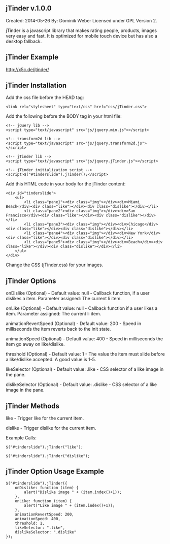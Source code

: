 jTinder v.1.0.0
-------------------------
Created: 2014-05-26
By: Dominik Weber
Licensed under GPL Version 2.

jTinder is a javascript library that makes rating people, products, images very easy and fast. It is optimized for mobile touch device but has also a desktop fallback.

jTinder Example
-------------------------
http://x5c.de/jtinder/

jTinder Installation
-------------------------

Add the css file before the HEAD tag:
```
<link rel="stylesheet" type="text/css" href="css/jTinder.css">
```

Add the following before the BODY tag in your html file:
```
<!-- jQuery lib -->
<script type="text/javascript" src="js/jquery.min.js"></script>

<!-- transform2d lib -->
<script type="text/javascript" src="js/jquery.transform2d.js"></script>

<!-- jTinder lib -->
<script type="text/javascript" src="js/jquery.jTinder.js"></script>

<!-- jTinder initialization script -->
<script>$("#tinderslide").jTinder();</script>
```

Add this HTML code in your body for the jTinder content:
```
<div id="tinderslide">
    <ul>
        <li class="pane1"><div class="img"></div><div>Miami Beach</div><div class="like"></div><div class="dislike"></div></li>
        <li class="pane2"><div class="img"></div><div>San Francisco</div><div class="like"></div><div class="dislike"></div></li>
        <li class="pane3"><div class="img"></div><div>Chicago</div><div class="like"></div><div class="dislike"></div></li>
        <li class="pane4"><div class="img"></div><div>New York</div><div class="like"></div><div class="dislike"></div></li>
        <li class="pane5"><div class="img"></div><div>Beach</div><div class="like"></div><div class="dislike"></div></li>
    </ul>
</div>
```
Change the CSS (jTinder.css) for your images.



jTinder Options
-------------------------

onDislike (Optional) - Default value: null - Callback function, if a user dislikes a item. Parameter assigned: The current li item.

onLike (Optional) - Default value: null - Callback function if a user likes a item. Parameter assigned: The current li item.

animationRevertSpeed (Optional) - Default value: 200 - Speed in milliseconds the item reverts back to the init state.

animationSpeed (Optional) - Default value: 400 - Speed in milliseconds the item go away on like/dislike.

threshold (Optional) - Default value: 1 - The value the item must slide before a like/dislike accepted. A good value is 1-5.

likeSelector (Optional) - Default value: .like - CSS selector of a like image in the pane.

dislikeSelector (Optional) - Default value: .dislike - CSS selector of a like image in the pane.


jTinder Methods
-------------------------

like - Trigger like for the current item.

dislike - Trigger dislike for the current item.


Example Calls:
```
$("#tinderslide").jTinder("like");

$("#tinderslide").jTinder("dislike");
```

jTinder Option Usage Example
-------------------------
```
$("#tinderslide").jTinder({
    onDislike: function (item) {
        alert("Dislike image " + (item.index()+1));
    },
    onLike: function (item) {
        alert("Like image " + (item.index()+1));
    },
	animationRevertSpeed: 200,
	animationSpeed: 400,
	threshold: 1,
	likeSelector: ".like",
	dislikeSelector: ".dislike"
});
```
